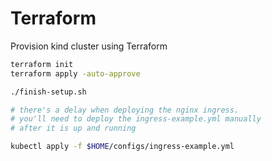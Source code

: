 # Terraform

Provision kind cluster using Terraform

```bash
terraform init
terraform apply -auto-approve

./finish-setup.sh

# there's a delay when deploying the nginx ingress.
# you'll need to deploy the ingress-example.yml manually
# after it is up and running

kubectl apply -f $HOME/configs/ingress-example.yml
```
